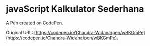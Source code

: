 # javaScript Kalkulator Sederhana

A Pen created on CodePen.

Original URL: [https://codepen.io/Chandra-Widana/pen/wBKGmPe](https://codepen.io/Chandra-Widana/pen/wBKGmPe).

